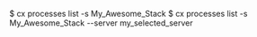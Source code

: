 <!-- layout:code post: toolbelt_processes_example -->


$ cx processes list -s My_Awesome_Stack
$ cx processes list -s My_Awesome_Stack --server my_selected_server
